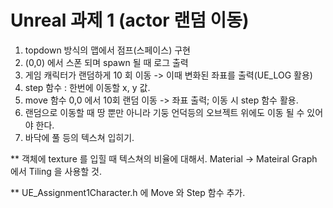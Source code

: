 # Unreal  과제 1 (actor 랜덤 이동)

1. topdown 방식의 맵에서 점프(스페이스) 구현
2. (0,0) 에서 스폰 되며 spawn 될 때 로그 출력
3. 게임 캐릭터가 랜덤하게 10 회 이동 -> 이때 변화된 좌표를 출력(UE_LOG 활용)
4. step 함수 :  한번에 이동할 x, y 값.
5. move 함수 0,0 에서 10회 랜덤 이동 -> 좌표 출력; 이동 시 step 함수 활용.
6. 랜덤으로 이동할 때 땅 뿐만 아니라 기둥 언덕등의 오브젝트 위에도 이동 될 수 있어야 한다.
7. 바닥에 풀 등의 텍스쳐 입히기.

** 객체에 texture 를 입힐 때 텍스쳐의 비율에 대해서.
Material ->  Mateiral Graph 에서 Tiling 을 사용할 것.

** UE_Assignment1Character.h  에 Move 와 Step 함수 추가.